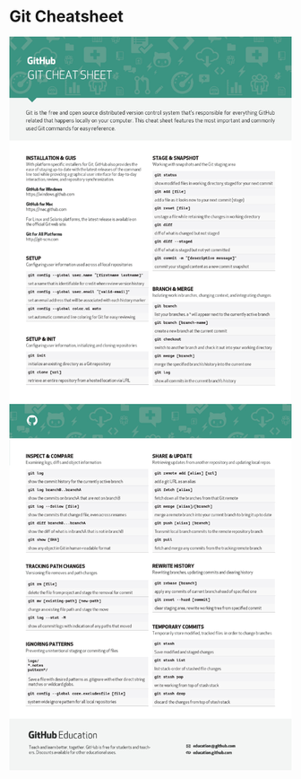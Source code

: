 # Git Cheatsheet

![Git Cheatsheet - Page 1](./assets-git/git-cheat-sheet-education_page-0001.jpg)
![Git Cheatsheet - Page 2](./assets-git/git-cheat-sheet-education_page-0002.jpg)